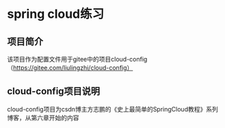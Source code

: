 # spring cloud练习

## 项目简介

该项目作为配置文件用于gitee中的项目cloud-config（https://gitee.com/liulingzhi/cloud-config）

## cloud-config项目说明

​	cloud-config项目为csdn博主方志鹏的《史上最简单的SpringCloud教程》系列博客，从第六章开始的内容

